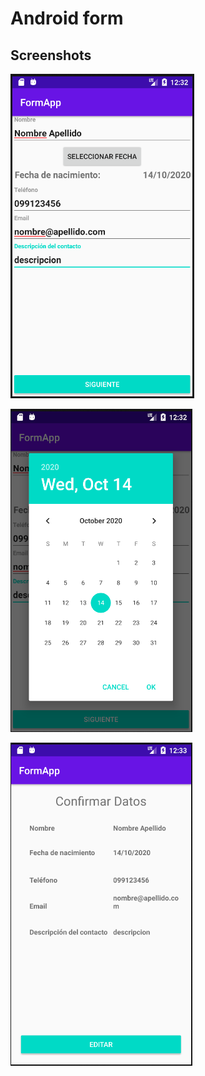 # Android form

## Screenshots

![Screenshot1](/pantallas/Pantalla1.png)

![Screenshot2](/pantallas/Pantalla2.png)

![Screenshot3](/pantallas/Pantalla3.png)
